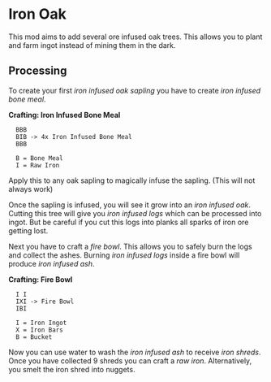 # Iron Oak

This mod aims to add several ore infused oak trees. This allows you to plant and farm ingot instead of mining them in
the dark.

## Processing

To create your first *iron infused oak sapling* you have to create *iron infused bone meal*.

**Crafting: Iron Infused Bone Meal**

```
  BBB
  BIB -> 4x Iron Infused Bone Meal 
  BBB
  
  B = Bone Meal
  I = Raw Iron
```

Apply this to any oak sapling to magically infuse the sapling. (This will not always work)

Once the sapling is infused, you will see it grow into an *iron infused oak*. Cutting this tree will give you *iron
infused logs* which can be processed into ingot. But be careful if you cut this logs into planks all sparks of iron ore
getting lost.

Next you have to craft a *fire bowl*. This allows you to safely burn the logs and collect the ashes. Burning *iron
infused logs* inside a fire bowl will produce *iron infused ash*.

**Crafting: Fire Bowl**

```
  I I
  IXI -> Fire Bowl
  IBI
  
  I = Iron Ingot
  X = Iron Bars
  B = Bucket
```

Now you can use water to wash the *iron infused ash* to receive *iron shreds*. Once you have collected 9 shreds you
can craft a *raw iron*. Alternatively, you smelt the iron shred into nuggets. 
